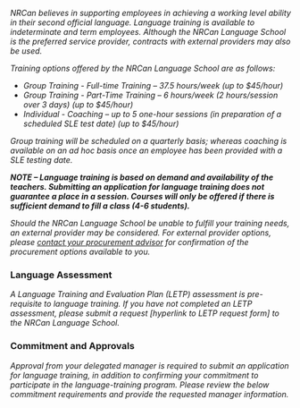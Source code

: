 ﻿_NRCan believes in supporting employees in achieving a working level ability in their second official language. Language training is available to indeterminate and term employees. Although the NRCan Language School is the preferred service provider, contracts with external providers may also be used._

_Training options offered by the NRCan Language School are as follows:_

- _Group Training - Full-time Training – 37.5 hours/week (up to $45/hour)_
- _Group Training - Part-Time Training – 6 hours/week (2 hours/session over 3 days) (up to $45/hour)_
- _Individual - Coaching – up to 5 one-hour sessions (in preparation of a scheduled SLE test date) (up to $45/hour)_

_Group training will be scheduled on a quarterly basis; whereas coaching is available on an ad hoc basis once an employee has been provided with a SLE testing date._

**_NOTE – Language training is based on demand and availability of the teachers. Submitting an application for language training does not guarantee a place in a session. Courses will only be offered if there is sufficient demand to fill a class (4-6 students)._**

_Should the NRCan Language School be unable to fulfill your training needs, an external provider may be considered. For external provider options, please_ [_contact your procurement advisor_](https://gcdocs.gc.ca/nrcan-rncan/llisapi.dll/link/19125621) _for confirmation of the procurement options available to you._


### Language Assessment

_A Language Training and Evaluation Plan (LETP) assessment is pre-requisite to language training. If you have not completed an LETP assessment, please submit a request [hyperlink to LETP request form] to the NRCan Language School._

### Commitment and Approvals

_Approval from your delegated manager is required to submit an application for language training, in addition to confirming your commitment to participate in the language-training program. Please review the below commitment requirements and provide the requested manager information._